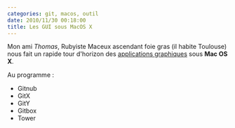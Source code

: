 ```yaml
---
categories: git, macos, outil
date: 2010/11/30 00:18:00
title: Les GUI sous MacOS X
---
```


Mon ami *Thomas*, Rubyiste Maceux ascendant foie gras (il habite Toulouse) nous fait un rapide tour d'horizon des [applications graphiques](http://blog.arbousier.info/11-29-2010/GitOsX.html) sous **Mac OS X**.

Au programme :

* Gitnub
* GitX
* GitY
* Gitbox
* Tower
